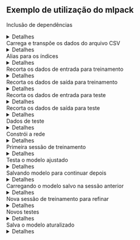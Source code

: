 [//]: <> (Documentação gerada com intmain_docmd)
## Exemplo de utilização do mlpack

Inclusão de dependências
<details>
<summary>Detalhes</summary>
<p>

```c++
#include <mlpack/core.hpp>
#include <mlpack/methods/ann/ffn.hpp>
#include <mlpack/methods/ann/layer/layer.hpp>
#include <mlpack/methods/ann/loss_functions/mean_squared_error.hpp>

using namespace mlpack;
using namespace mlpack::ann;
using namespace mlpack::optimization;
using namespace arma;
using namespace std;

using mlpack::data::Load;
using mlpack::data::Save;
```

</p>
</details>
Carrega e transpõe os dados do arquivo CSV
<details>
<summary>Detalhes</summary>
<p>

```c++
  Load( "foo.csv", data, THROW_EXCEPTION, TRANSPOSE_INPUT ); // 400 rows x 3 cols -> 3 rows x 400 cols
  cout << "Linhas:  " << data.n_rows << endl;                // 3
  cout << "Colunas: " << data.n_cols << endl;                // 400
```

</p>
</details>
Alias para os índices
<details>
<summary>Detalhes</summary>
<p>

```c++
  const auto VAR1_ROW  = 0;
  const auto VAR2_ROW  = 1;
  const auto LABEL_ROW = 2;
  const auto FIRST_COL = 0;
  const auto LAST_COL  = data.n_cols - 1;
  const auto TEST_SIZE = 10;
```

</p>
</details>
Recorta os dados de entrada para treinamento
<details>
<summary>Detalhes</summary>
<p>

```c++
  auto firtsRow  = VAR1_ROW;
  auto firtsCol  = FIRST_COL;
  auto lastRow   = VAR2_ROW;
  auto lastCol   = LAST_COL - TEST_SIZE;
  mat  traindata = data.submat( firtsRow, firtsCol, lastRow, lastCol );
```

</p>
</details>
Recorta os dados de saída para treinamento
<details>
<summary>Detalhes</summary>
<p>

```c++
  firtsRow        = LABEL_ROW;
  lastRow         = LABEL_ROW;
  mat trainlabels = data.submat( firtsRow, firtsCol, lastRow, lastCol );
```

</p>
</details>
Recorta os dados de entrada para teste
<details>
<summary>Detalhes</summary>
<p>

```c++
  firtsRow     = VAR1_ROW;
  lastRow      = VAR2_ROW;
  firtsCol     = LAST_COL - TEST_SIZE + 1;
  lastCol      = LAST_COL;
  mat testdata = data.submat( firtsRow, firtsCol, lastRow, lastCol );
```

</p>
</details>
Recorta os dados de saída para teste
<details>
<summary>Detalhes</summary>
<p>

```c++
  firtsRow       = LABEL_ROW;
  lastRow        = LABEL_ROW;
  mat testlabels = data.submat( firtsRow, firtsCol, lastRow, lastCol );
```

</p>
</details>
Dados de teste
<details>
<summary>Detalhes</summary>
<p>

```c++
  cout << "Dados de entrada para teste: \n" << testdata << endl;
  cout << "Dados de saída para teste: \n" << testlabels << endl;
```

</p>
</details>
Constrói a rede
<details>
<summary>Detalhes</summary>
<p>

```c++
  FFN<MeanSquaredError<>, RandomInitialization> model;

  model.Add<Linear<>>( traindata.n_rows, 8 );
  model.Add<SigmoidLayer<>>();
  model.Add<Linear<>>( 8, 8 );
  model.Add<SigmoidLayer<>>();
  model.Add<Linear<>>( 8, 1 );
  model.Add<SigmoidLayer<>>();
```

</p>
</details>
Primeira sessão de treinamento
<details>
<summary>Detalhes</summary>
<p>

```c++
  for( int i = 0; i < 4; ++i ) {
    model.Train( traindata, trainlabels );
  }
```

</p>
</details>
Testa o modelo ajustado
<details>
<summary>Detalhes</summary>
<p>

```c++
  mat assignments;
  model.Predict( testdata, assignments );
  cout << "Previsões:\n" << assignments << endl;
  cout << "Classificação correta:\n" << testlabels << endl;
```

</p>
</details>
Salvando modelo para continuar depois
<details>
<summary>Detalhes</summary>
<p>

```c++
  Save( "model.xml", "model", model, false );
```

</p>
</details>
Carregando o modelo salvo na sessão anterior
<details>
<summary>Detalhes</summary>
<p>

```c++
  Load( "model.xml", "model", model );
```

</p>
</details>
Nova sessão de treinamento para refinar
<details>
<summary>Detalhes</summary>
<p>

```c++
  for( int i = 0; i < 4; ++i ) {
    model.Train( traindata, trainlabels );
  }
```

</p>
</details>
Novos testes
<details>
<summary>Detalhes</summary>
<p>

```c++
  model.Predict( testdata, assignments );
  cout << "Previsões:\n" << assignments << endl;
  cout << "Classificação correta:\n" << testlabels << endl;
```

</p>
</details>
Salva o modelo aturalizado
<details>
<summary>Detalhes</summary>
<p>

```c++
  Save( "model2.xml", "model", model, false );
```

</p>
</details>
